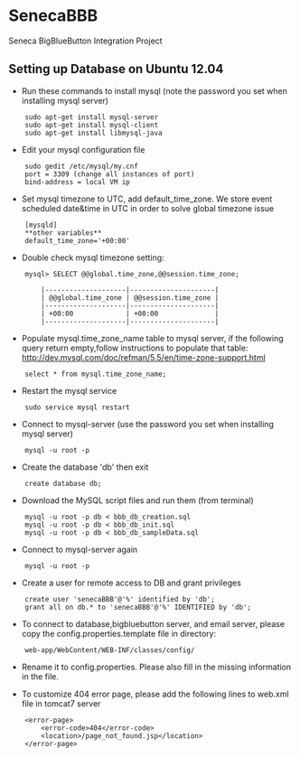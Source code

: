 # SenecaBBB

Seneca BigBlueButton Integration Project

## 
## Setting up Database on Ubuntu 12.04

* Run these commands to install mysql (note the password you set when installing mysql server)
```
    sudo apt-get install mysql-server
    sudo apt-get install mysql-client
    sudo apt-get install libmysql-java
```
    
* Edit your mysql configuration file
```
    sudo gedit /etc/mysql/my.cnf
    port = 3309 (change all instances of port)
    bind-address = local VM ip
```

* Set mysql timezone to UTC, add default_time_zone. We store event scheduled date&time in UTC in order to solve global timezone issue

```
    [mysqld]
    **other variables**
    default_time_zone='+00:00'
```
* Double check mysql timezone setting:
```
    mysql> SELECT @@global.time_zone,@@session.time_zone;

		|--------------------|---------------------|
		| @@global.time_zone | @@session.time_zone |
		|--------------------|---------------------|
		| +00:00             | +00:00              |
		|--------------------|---------------------|
```

* Populate mysql.time_zone_name table to mysql server, if the following query return empty,follow instructions to populate that table: http://dev.mysql.com/doc/refman/5.5/en/time-zone-support.html

``` 
    select * from mysql.time_zone_name;
```

* Restart the mysql service

```
    sudo service mysql restart
```

* Connect to mysql-server (use the password you set when installing mysql server)

```
    mysql -u root -p
```
* Create the database 'db' then exit
```
    create database db;
```

* Download the MySQL script files and run them (from terminal)

```
    mysql -u root -p db < bbb_db_creation.sql
    mysql -u root -p db < bbb_db_init.sql
    mysql -u root -p db < bbb_db_sampleData.sql
```

* Connect to mysql-server again

```
    mysql -u root -p
```

* Create a user for remote access to DB and grant privileges

```
    create user 'senecaBBB'@'%' identified by 'db';
    grant all on db.* to 'senecaBBB'@'%' IDENTIFIED by 'db';
```
* To connect to database,bigbluebutton server, and email server, please copy the config.properties.template file in directory:
```
    web-app/WebContent/WEB-INF/classes/config/
```

* Rename it to config.properties. Please also fill in the missing information in the file.

* To customize 404 error page, please add the following lines to web.xml file in tomcat7 server
```
    <error-page>
        <error-code>404</error-code>
        <location>/page_not_found.jsp</location>
    </error-page>  
```